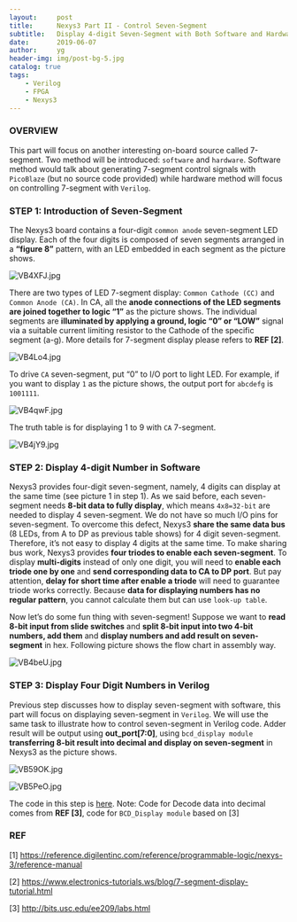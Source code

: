 ```yaml
---
layout:     post
title:      Nexys3 Part II - Control Seven-Segment
subtitle:   Display 4-digit Seven-Segment with Both Software and Hardware Method
date:       2019-06-07
author:     yg
header-img: img/post-bg-5.jpg
catalog: true
tags:
    - Verilog
    - FPGA
    - Nexys3
---
```



### OVERVIEW
This part will focus on another interesting on-board source called 7-segment. Two method will be introduced: `software` and `hardware`. Software method would talk about generating 7-segment control signals with `PicoBlaze` (but no source code provided) while hardware method will focus on controlling 7-segment with `Verilog`.


### STEP 1: Introduction of Seven-Segment

The Nexys3 board contains a four-digit `common anode` seven-segment LED display. Each of the four digits is composed of seven segments arranged in a **“figure 8”** pattern, with an LED embedded in each segment as the picture shows. 

![VB4XFJ.jpg](https://s2.ax1x.com/2019/06/08/VB4XFJ.jpg)

There are two types of LED 7-segment display: `Common Cathode (CC)` and `Common Anode (CA)`. In CA, all the **anode connections of the LED segments are joined together to logic “1”** as the picture shows. The individual segments are **illuminated by applying a ground, logic “0” or “LOW”** signal via a suitable current limiting resistor to the Cathode of the specific segment (a-g). More details for 7-segment display please refers to **REF [2]**. 

![VB4Lo4.jpg](https://s2.ax1x.com/2019/06/08/VB4Lo4.jpg)

To drive `CA` seven-segment, put “0” to I/O port to light LED. For example, if you want to display `1` as the picture shows, the output port for `abcdefg` is `1001111`. 

![VB4qwF.jpg](https://s2.ax1x.com/2019/06/08/VB4qwF.jpg)

The truth table is for displaying 1 to 9 with `CA` 7-segment.

![VB4jY9.jpg](https://s2.ax1x.com/2019/06/08/VB4jY9.jpg)



### STEP 2: Display 4-digit Number in Software

Nexys3 provides four-digit seven-segment, namely, 4 digits can display at the same time (see picture 1 in step 1). As we said before, each seven-segment needs **8-bit data to fully display**, which means `4x8=32-bit` are needed to display 4 seven-segment. We do not have so much I/O pins for seven-segment. To overcome this defect, Nexys3 **share the same data bus** (8 LEDs, from A to DP as previous table shows) for 4 digit seven-segment. Therefore, it’s not easy to display 4 digits at the same time. To make sharing bus work, Nexys3 provides **four triodes to enable each seven-segment**. To display **multi-digits** instead of only one digit, you will need to **enable each triode one by one** and **send corresponding data to CA to DP port**. But pay attention, **delay for short time after enable a triode** will need to guarantee triode works correctly. Because **data for displaying numbers has no regular pattern**, you cannot calculate them but can use `look-up table`. 

Now let’s do some fun thing with seven-segment! Suppose we want to **read 8-bit input from slide switches** and **split 8-bit input into two 4-bit numbers, add them** and **display numbers and add result on seven-segment** in hex. Following picture shows the flow chart in assembly way.

![VB4beU.jpg](https://s2.ax1x.com/2019/06/08/VB4beU.jpg)


### STEP 3: Display Four Digit Numbers in Verilog

Previous step discusses how to display seven-segment with software, this part will focus on displaying seven-segment in `Verilog`. We will use the same task to illustrate how to control seven-segment in Verilog code. Adder result will be output using **out_port[7:0]**, using `bcd_display module` **transferring 8-bit result into decimal and display on seven-segment** in Nexys3 as the picture shows.

![VB59OK.jpg](https://s2.ax1x.com/2019/06/08/VB59OK.jpg)

![VB5PeO.jpg](https://s2.ax1x.com/2019/06/08/VB5PeO.jpg)

The code in this step is [here](https://github.com/yg9120/Nexys3/tree/master/LightSevenSegment). Note: Code for Decode data into decimal comes from **REF [3]**, code for `BCD_Display module` based on [3]


### REF

[1] https://reference.digilentinc.com/reference/programmable-logic/nexys-3/reference-manual

[2] https://www.electronics-tutorials.ws/blog/7-segment-display-tutorial.html

[3] http://bits.usc.edu/ee209/labs.html

